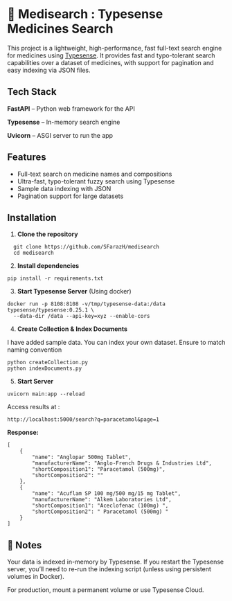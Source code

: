 
# 💊 Medisearch : Typesense Medicines Search

This project is a lightweight, high-performance, fast full-text search engine for medicines using [Typesense](https://typesense.org/). It provides fast and typo-tolerant search capabilities over a dataset of medicines, with support for pagination and easy indexing via JSON files.


## Tech Stack

**FastAPI** – Python web framework for the API

**Typesense** – In-memory search engine

**Uvicorn** – ASGI server to run the app


## Features

- Full-text search on medicine names and compositions
- Ultra-fast, typo-tolerant fuzzy search using Typesense
- Sample data indexing with JSON
- Pagination support for large datasets

## Installation

1. **Clone the repository**

```
  git clone https://github.com/SFarazH/medisearch
  cd medisearch
```

2. **Install dependencies**
```
pip install -r requirements.txt
```

3. **Start Typesense Server**
(Using docker)
```
docker run -p 8108:8108 -v/tmp/typesense-data:/data typesense/typesense:0.25.1 \
  --data-dir /data --api-key=xyz --enable-cors
```

4. **Create Collection & Index Documents**

I have added sample data. You can index your own dataset. Ensure to match naming convention

```
python createCollection.py
python indexDocuments.py
```

5. **Start Server**
```
uvicorn main:app --reload
```

Access results at : 
```
http://localhost:5000/search?q=paracetamol&page=1
```

**Response:**
```
[ 
    {
        "name": "Anglopar 500mg Tablet",
        "manufacturerName": "Anglo-French Drugs & Industries Ltd",
        "shortComposition1": "Paracetamol (500mg)",
        "shortComposition2": ""
    },
    {
        "name": "Acuflam SP 100 mg/500 mg/15 mg Tablet",
        "manufacturerName": "Alkem Laboratories Ltd",
        "shortComposition1": "Aceclofenac (100mg) ",
        "shortComposition2": " Paracetamol (500mg) "
    }
]
```

    
## 📎 Notes

Your data is indexed in-memory by Typesense. If you restart the Typesense server, you’ll need to re-run the indexing script (unless using persistent volumes in Docker).

For production, mount a permanent volume or use Typesense Cloud.
